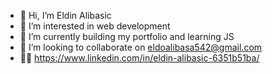 - 👋 Hi, I’m Eldin Alibasic
- 👀 I’m interested in web development
- 🌱 I’m currently building my portfolio and learning JS
- 💞️ I’m looking to collaborate on eldoalibasa542@gmail.com
- 🧑‍💼 https://www.linkedin.com/in/eldin-alibasic-6351b51ba/


<!---
Eldoo12/Eldoo12 is a ✨ special ✨ repository because its `README.md` (this file) appears on your GitHub profile.
You can click the Preview link to take a look at your changes.
--->
